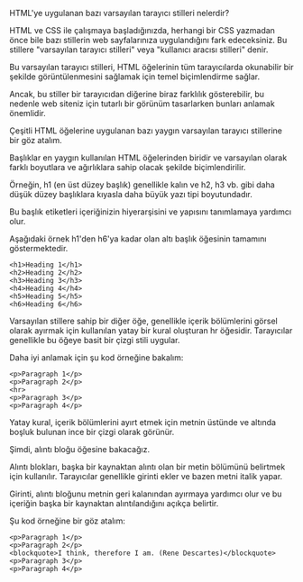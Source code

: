 HTML'ye uygulanan bazı varsayılan tarayıcı stilleri nelerdir?

HTML ve CSS ile çalışmaya başladığınızda, herhangi bir CSS yazmadan önce bile bazı stillerin web sayfalarınıza uygulandığını fark edeceksiniz. Bu stillere "varsayılan tarayıcı stilleri" veya "kullanıcı aracısı stilleri" denir.

Bu varsayılan tarayıcı stilleri, HTML öğelerinin tüm tarayıcılarda okunabilir bir şekilde görüntülenmesini sağlamak için temel biçimlendirme sağlar.

Ancak, bu stiller bir tarayıcıdan diğerine biraz farklılık gösterebilir, bu nedenle web siteniz için tutarlı bir görünüm tasarlarken bunları anlamak önemlidir.

Çeşitli HTML öğelerine uygulanan bazı yaygın varsayılan tarayıcı stillerine bir göz atalım.

Başlıklar en yaygın kullanılan HTML öğelerinden biridir ve varsayılan olarak farklı boyutlara ve ağırlıklara sahip olacak şekilde biçimlendirilir.

Örneğin, h1 (en üst düzey başlık) genellikle kalın ve h2, h3 vb. gibi daha düşük düzey başlıklara kıyasla daha büyük yazı tipi boyutundadır.

Bu başlık etiketleri içeriğinizin hiyerarşisini ve yapısını tanımlamaya yardımcı olur.

Aşağıdaki örnek h1'den h6'ya kadar olan altı başlık öğesinin tamamını göstermektedir.
```
<h1>Heading 1</h1>
<h2>Heading 2</h2>
<h3>Heading 3</h3>
<h4>Heading 4</h4>
<h5>Heading 5</h5>
<h6>Heading 6</h6>
```
Varsayılan stillere sahip bir diğer öğe, genellikle içerik bölümlerini görsel olarak ayırmak için kullanılan yatay bir kural oluşturan hr öğesidir. Tarayıcılar genellikle bu öğeye basit bir çizgi stili uygular.

Daha iyi anlamak için şu kod örneğine bakalım:
```
<p>Paragraph 1</p>
<p>Paragraph 2</p>
<hr>
<p>Paragraph 3</p>
<p>Paragraph 4</p>
```
Yatay kural, içerik bölümlerini ayırt etmek için metnin üstünde ve altında boşluk bulunan ince bir çizgi olarak görünür.

Şimdi, alıntı bloğu öğesine bakacağız.

Alıntı blokları, başka bir kaynaktan alıntı olan bir metin bölümünü belirtmek için kullanılır. Tarayıcılar genellikle girinti ekler ve bazen metni italik yapar.

Girinti, alıntı bloğunu metnin geri kalanından ayırmaya yardımcı olur ve bu içeriğin başka bir kaynaktan alıntılandığını açıkça belirtir.

Şu kod örneğine bir göz atalım:
```
<p>Paragraph 1</p>
<p>Paragraph 2</p>
<blockquote>I think, therefore I am. (Rene Descartes)</blockquote>
<p>Paragraph 3</p>
<p>Paragraph 4</p>
```
